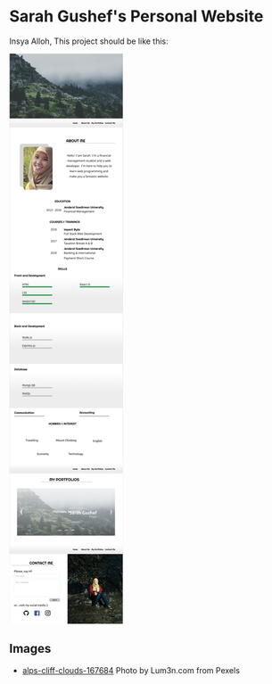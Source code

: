 # Sarah Gushef's Personal Website

Insya Alloh, This project should be like this:

![Screenshot](./images/sarahgushef.com.jpg)

## Images

- [alps-cliff-clouds-167684](https://www.pexels.com/photo/green-leafed-trees-during-fog-time-167684/) Photo by Lum3n.com from Pexels
